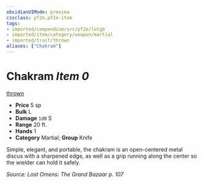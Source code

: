 ```yaml
---
obsidianUIMode: preview
cssclass: pf2e,pf2e-item
tags:
- imported/compendium/src/pf2e/lotgb
- imported/item/category/weapon/martial
- imported/trait/thrown
aliases: ["Chakram"]
---
```

# Chakram *Item 0*  
[thrown](thrown.md)  

- **Price** 5 sp
- **Bulk** L
- **Damage** `1d8` S
- **Range** 20 ft.
- **Hands** 1
- **Category** Martial; **Group** Knife 

Simple, elegant, and portable, the chakram is an open-centered metal discus with a sharpened edge, as well as a grip running along the center so the wielder can hold it safely.

*Source: Lost Omens: The Grand Bazaar p. 107*
